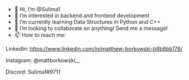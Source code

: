 - 👋 Hi, I’m @Sulima1
- 👀 I’m interested in backend and frontend development
- 🌱 I’m currently learning Data Structures in Python and C++
- 💞️ I’m looking to collaborate on anything! Send me a message!
- 📫 How to reach me: 

LinkedIn: https://www.linkedin.com/in/matthew-borkowski-b8b8bb178/

Instagram: @mattborkowski__ 

Discord: Sulima1#9711

<!---
Sulima1/Sulima1 is a ✨ special ✨ repository because its `README.md` (this file) appears on your GitHub profile.
You can click the Preview link to take a look at your changes.
--->
